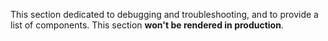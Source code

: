 This section dedicated to debugging and troubleshooting, and to provide a list of components. This section **won't be rendered in production**.